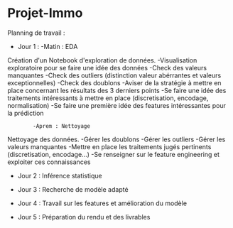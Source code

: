 # Projet-Immo

Planning de travail :

- Jour 1 :
            -Matin : EDA

Création d'un Notebook d'exploration de données.
-Visualisation exploratoire pour se faire une idée des données
-Check des valeurs manquantes
-Check des outliers (distinction valeur abérrantes et valeurs exceptionnelles)
-Check des doublons
-Aviser de la stratégie à mettre en place concernant les résultats des 3 derniers points
-Se faire une idée des traitements intéressants à mettre en place (discretisation, encodage, normalisation)
-Se faire une première idée des features intéressantes pour la prédiction

            -Aprem : Nettoyage

Nettoyage des données.
-Gérer les doublons
-Gérer les outliers
-Gérer les valeurs manquantes
-Mettre en place les traitements jugés pertinents (discretisation, encodage...)
-Se renseigner sur le feature engineering et exploiter ces connaissances

- Jour 2 : Inférence statistique


- Jour 3 : Recherche de modèle adapté


- Jour 4 : Travail sur les features et amélioration du modèle


- Jour 5 : Préparation du rendu et des livrables